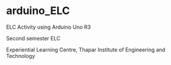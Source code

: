 # arduino_ELC
ELC Activity using Arduino Uno R3

Second semester ELC


Experiential Learning Centre, 
Thapar Institute of Engineering and Technology
